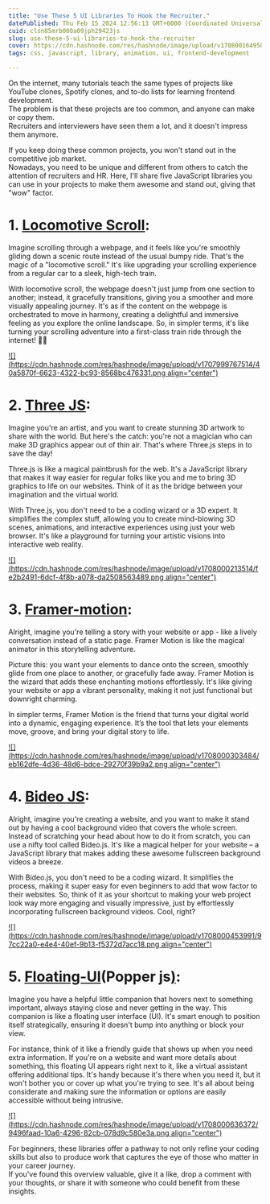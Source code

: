 ```yaml
---
title: "Use These 5 UI Libraries To Hook the Recruiter."
datePublished: Thu Feb 15 2024 12:56:13 GMT+0000 (Coordinated Universal Time)
cuid: clsn85mrb000a09jph29423js
slug: use-these-5-ui-libraries-to-hook-the-recruiter
cover: https://cdn.hashnode.com/res/hashnode/image/upload/v1708001649503/67b28a03-066e-4394-b440-e2edd2bc05cf.png
tags: css, javascript, library, animation, ui, frontend-development

---
```


On the internet, many tutorials teach the same types of projects like YouTube clones, Spotify clones, and to-do lists for learning frontend development.  
The problem is that these projects are too common, and anyone can make or copy them.  
Recruiters and interviewers have seen them a lot, and it doesn't impress them anymore.  
  
If you keep doing these common projects, you won't stand out in the competitive job market.  
Nowadays, you need to be unique and different from others to catch the attention of recruiters and HR. Here, I'll share five JavaScript libraries you can use in your projects to make them awesome and stand out, giving that "wow" factor.  

# **1\.** [**Locomotive Scroll**](https://locomotivemtl.github.io/locomotive-scroll/)**:**

Imagine scrolling through a webpage, and it feels like you're smoothly gliding down a scenic route instead of the usual bumpy ride. That's the magic of a "locomotive scroll." It's like upgrading your scrolling experience from a regular car to a sleek, high-tech train.

With locomotive scroll, the webpage doesn't just jump from one section to another; instead, it gracefully transitions, giving you a smoother and more visually appealing journey. It's as if the content on the webpage is orchestrated to move in harmony, creating a delightful and immersive feeling as you explore the online landscape. So, in simpler terms, it's like turning your scrolling adventure into a first-class train ride through the internet! 🚂✨  

[![](https://cdn.hashnode.com/res/hashnode/image/upload/v1707999767514/40a5870f-6623-4322-bc93-8568bc476331.png align="center")](https://locomotivemtl.github.io/locomotive-scroll/)

# **2\.** [**Three JS**](https://threejs.org/)**:**

Imagine you're an artist, and you want to create stunning 3D artwork to share with the world. But here's the catch: you're not a magician who can make 3D graphics appear out of thin air. That's where Three.js steps in to save the day!

Three.js is like a magical paintbrush for the web. It's a JavaScript library that makes it way easier for regular folks like you and me to bring 3D graphics to life on our websites. Think of it as the bridge between your imagination and the virtual world.

With Three.js, you don't need to be a coding wizard or a 3D expert. It simplifies the complex stuff, allowing you to create mind-blowing 3D scenes, animations, and interactive experiences using just your web browser. It's like a playground for turning your artistic visions into interactive web reality.

[![](https://cdn.hashnode.com/res/hashnode/image/upload/v1708000213514/fe2b2491-6dcf-4f8b-a078-da2508563489.png align="center")](https://threejs.org/)

# **3\.** [**Framer-motion**](https://www.framer.com/motion/)**:**

Alright, imagine you're telling a story with your website or app - like a lively conversation instead of a static page. Framer Motion is like the magical animator in this storytelling adventure.

Picture this: you want your elements to dance onto the screen, smoothly glide from one place to another, or gracefully fade away. Framer Motion is the wizard that adds these enchanting motions effortlessly. It's like giving your website or app a vibrant personality, making it not just functional but downright charming.

In simpler terms, Framer Motion is the friend that turns your digital world into a dynamic, engaging experience. It’s the tool that lets your elements move, groove, and bring your digital story to life.

[![](https://cdn.hashnode.com/res/hashnode/image/upload/v1708000303484/eb162dfe-4d36-48d6-bdce-29270f39b9a2.png align="center")](https://www.framer.com/motion/)

# **4\.** [**Bideo JS**](https://rishabhp.github.io/bideo.js/)**:**

Alright, imagine you're creating a website, and you want to make it stand out by having a cool background video that covers the whole screen. Instead of scratching your head about how to do it from scratch, you can use a nifty tool called Bideo.js. It's like a magical helper for your website – a JavaScript library that makes adding these awesome fullscreen background videos a breeze.

With Bideo.js, you don't need to be a coding wizard. It simplifies the process, making it super easy for even beginners to add that wow factor to their websites. So, think of it as your shortcut to making your web project look way more engaging and visually impressive, just by effortlessly incorporating fullscreen background videos. Cool, right?

[![](https://cdn.hashnode.com/res/hashnode/image/upload/v1708000453991/97cc22a0-e4e4-40ef-9b13-f5372d7acc18.png align="center")](https://rishabhp.github.io/bideo.js/)

# **5\.** [**Floating-UI**](https://floating-ui.com/)**(Popper js**[**)**](https://floating-ui.com/)**:**

Imagine you have a helpful little companion that hovers next to something important, always staying close and never getting in the way. This companion is like a floating user interface (UI). It's smart enough to position itself strategically, ensuring it doesn't bump into anything or block your view.

For instance, think of it like a friendly guide that shows up when you need extra information. If you're on a website and want more details about something, this floating UI appears right next to it, like a virtual assistant offering additional tips. It's handy because it's there when you need it, but it won't bother you or cover up what you're trying to see. It's all about being considerate and making sure the information or options are easily accessible without being intrusive.

[![](https://cdn.hashnode.com/res/hashnode/image/upload/v1708000636372/9496faad-10a6-4296-82cb-078d9c580e3a.png align="center")](https://floating-ui.com/)

For beginners, these libraries offer a pathway to not only refine your coding skills but also to produce work that captures the eye of those who matter in your career journey.  
If you've found this overview valuable, give it a like, drop a comment with your thoughts, or share it with someone who could benefit from these insights.